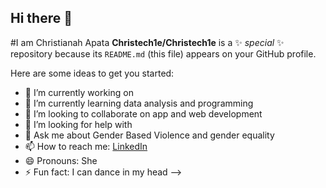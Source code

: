 ## Hi there 👋

#I am Christianah Apata
**Christech1e/Christech1e** is a ✨ _special_ ✨ repository because its `README.md` (this file) appears on your GitHub profile.

Here are some ideas to get you started:

- 🔭 I’m currently working on 
- 🌱 I’m currently learning data analysis and programming
- 👯 I’m looking to collaborate on app and web development 
- 🤔 I’m looking for help with 
- 💬 Ask me about Gender Based Violence and gender equality 
- 📫 How to reach me: [LinkedIn](https://www.linkedin.com/in/christianah-apata-789a43298/)
- 😄 Pronouns: She
- ⚡ Fun fact: I can dance in my head
-->
